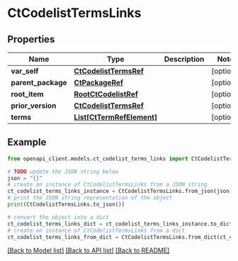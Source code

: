 # CtCodelistTermsLinks


## Properties

Name | Type | Description | Notes
------------ | ------------- | ------------- | -------------
**var_self** | [**CtCodelistTermsRef**](CtCodelistTermsRef.md) |  | [optional] 
**parent_package** | [**CtPackageRef**](CtPackageRef.md) |  | [optional] 
**root_item** | [**RootCtCodelistRef**](RootCtCodelistRef.md) |  | [optional] 
**prior_version** | [**CtCodelistTermsRef**](CtCodelistTermsRef.md) |  | [optional] 
**terms** | [**List[CtTermRefElement]**](CtTermRefElement.md) |  | [optional] 

## Example

```python
from openapi_client.models.ct_codelist_terms_links import CtCodelistTermsLinks

# TODO update the JSON string below
json = "{}"
# create an instance of CtCodelistTermsLinks from a JSON string
ct_codelist_terms_links_instance = CtCodelistTermsLinks.from_json(json)
# print the JSON string representation of the object
print(CtCodelistTermsLinks.to_json())

# convert the object into a dict
ct_codelist_terms_links_dict = ct_codelist_terms_links_instance.to_dict()
# create an instance of CtCodelistTermsLinks from a dict
ct_codelist_terms_links_from_dict = CtCodelistTermsLinks.from_dict(ct_codelist_terms_links_dict)
```
[[Back to Model list]](../README.md#documentation-for-models) [[Back to API list]](../README.md#documentation-for-api-endpoints) [[Back to README]](../README.md)


